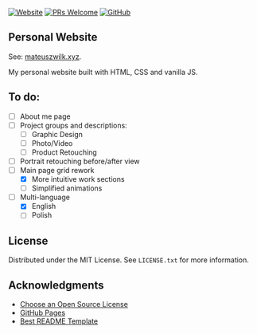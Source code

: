 [![Website](https://img.shields.io/website?url=https%3A%2F%2Fmateuszwilk.xyz)](https://mateuszwilk.xyz)
[![PRs Welcome](https://img.shields.io/badge/PRs-welcome-brightgreen.svg?style=flat)](https://makeapullrequest.com)
[![GitHub](https://img.shields.io/github/license/wertos97/wertos97.github.io)](https://github.com/wertos97/wertos97.github.io/blob/master/LICENSE)


## Personal Website

See: [mateuszwilk.xyz](https://mateuszwilk.xyz).

My personal website built with HTML, CSS and vanilla JS. 

## To do:

- [ ] About me page
- [ ] Project groups and descriptions:
    - [ ] Graphic Design
    - [ ] Photo/Video
    - [ ] Product Retouching
- [ ] Portrait retouching before/after view
- [ ] Main page grid rework
    - [x] More intuitive work sections
    - [ ] Simplified animations
- [ ] Multi-language
    - [x] English
    - [ ] Polish
    
## License

Distributed under the MIT License. See `LICENSE.txt` for more information.

## Acknowledgments

* [Choose an Open Source License](https://choosealicense.com)
* [GitHub Pages](https://pages.github.com)
* [Best README Template](https://github.com/othneildrew/Best-README-Template)

